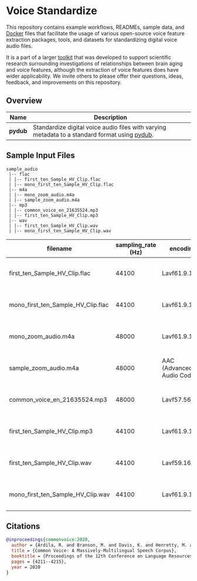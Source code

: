 # Voice Standardize
This repository contains example workflows, READMEs, sample data, and [Docker](https://www.docker.com/) files that facilitate the usage of various open-source voice feature extraction packages, tools, and datasets for standardizing digital voice audio files.

It is a part of a larger [toolkit](https://github.com/FHS-BAP/Voice-Feature-Extraction-Toolkit/) that was developed to support scientific research surrounding investigations of relationships between brain aging and voice features, although the extraction of voice features does have wider applicability. We invite others to please offer their questions, ideas, feedback, and improvements on this repository.

## Overview
| Name | Description |
| - | - |
| **pydub** | Standardize digital voice audio files with varying metadata to a standard format using [pydub](https://github.com/jiaaro/pydub).

## Sample Input Files
```
sample_audio
 |-- flac
 | |-- first_ten_Sample_HV_Clip.flac
 | |-- mono_first_ten_Sample_HV_Clip.flac
 |-- m4a
 | |-- mono_zoom_audio.m4a
 | |-- sample_zoom_audio.m4a
 |-- mp3
 | |-- common_voice_en_21635524.mp3
 | |-- first_ten_Sample_HV_Clip.mp3
 |-- wav
 | |-- first_ten_Sample_HV_Clip.wav
 | |-- mono_first_ten_Sample_HV_Clip.wav
```
| filename | sampling_rate (Hz)| encoding | channels | channel_layout | origin |
| - | - | - | - | - | - |
| first_ten_Sample_HV_Clip.flac | 44100 | Lavf61.9.106 |  2 |stereo | FHS-BAP Sample Data |
| mono_first_ten_Sample_HV_Clip.flac | 44100 | Lavf61.9.106 | 1 | mono | FHS-BAP Sample Data |
| mono_zoom_audio.m4a | 48000 | Lavf61.9.106 | 1 | mono | FHS-BAP Sample Data |
| sample_zoom_audio.m4a | 48000 | AAC (Advanced Audio Coding) | 2 | stereo | FHS-BAP Sample Data |
| common_voice_en_21635524.mp3 | 48000 | Lavf57.56.101 | 1 | mono |[Common Voice Corpus 13.0](https://huggingface.co/datasets/mozilla-foundation/common_voice_13_0)|
| first_ten_Sample_HV_Clip.mp3 | 44100 | Lavf61.9.106 | 2 | stereo | FHS-BAP Sample Data |
| first_ten_Sample_HV_Clip.wav | 44100 | Lavf59.16.100 | 2 | unknown | FHS-BAP Sample Data |
| mono_first_ten_Sample_HV_Clip.wav | 44100 | Lavf61.9.106 | 1 | unknown | FHS-BAP Sample Data |

## Citations
```bibtex
@inproceedings{commonvoice:2020,
  author = {Ardila, R. and Branson, M. and Davis, K. and Henretty, M. and Kohler, M. and Meyer, J. and Morais, R. and Saunders, L. and Tyers, F. M. and Weber, G.},
  title = {Common Voice: A Massively-Multilingual Speech Corpus},
  booktitle = {Proceedings of the 12th Conference on Language Resources and Evaluation (LREC 2020)},
  pages = {4211--4215},
  year = 2020
}
```